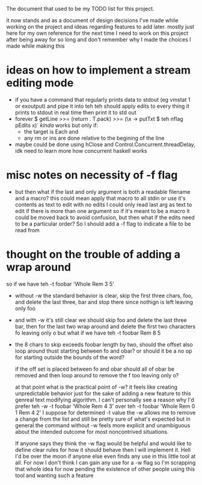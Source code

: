The document that used to be my TODO list for this project.

it now stands and as a document of design decisions I've made while working on the project and ideas regarding features to add later.
mostly just here for my own reference for the next time I need to work on this project after being away for so long and don't
remember why I made the choices I made while making this



# ideas on how to implement a stream editing mode
  - if you have a command that regularly prints data to stdout (eg vmstat 1 or exoutput) and pipe it into teh
    teh should apply edits to every thing it prints to stdout in real time then print it to std out
  - forever $ getLine >>= (return . T.pack) >>= (\x -> putTxt $ teh nflag pEdits x)` *kinda* works but only if:
    - the target is Each and
    - any rm or ins are done relative to the begining of the line
  - maybe could be done using hClose and Control.Concurrent.threadDelay, idk need to learn more how concurrent haskell works

# misc notes on necessity of -f flag
- but then what if the last and only argument is both a readable filename and a macro?
  this could mean apply that macro to all stdin or use it's contents as text to edit with no edits
  I could only read last arg as text to edit if there is more than one argument so if it's meant to be a macro
  it could be moved back to avoid confusion, but then what if the edits need to be a particular order?
  So I should add a -f flag to indicate a file to be read from

# thought on the trouble of adding a wrap around

so if we have teh -t foobar 'Whole Rem 3 5'
- without -w the standard behavior is clear, skip the first three chars, foo, and delete the last three, bar and
  stop there since nothign is left leaving only foo
- and with -w it's still clear we should skip foo and delete the last three bar, then for the last two wrap around and
  delete the first two characters fo leaving only o
but what if we have teh -t foobar Rem 8 5
- the 8 chars to skip exceeds foobar length by two, should the offset also loop around thust starting between fo and obar?
  or should it be a no op for starting outside the bounds of the word?

  if the off set is placed between fo and obar should all of obar be removed and then loop around to remove the f too leaving only o?


  at that point what is the practical point of -w?  it feels like creating unpredictable behavior just for the sake of adding a
  new feature to this genreal text modifying algorithm.  I can't personally see a reason why I'd prefer
    teh -w -t foobar 'Whole Rem 4 3' over teh -t foobar 'Whole Rem 0 1 Rem 4 2'
  I suppose for determined -t value the -w allows me to remove a change from the list and still be pretty sure of what's expected
  but in general the command without -w feels more explicit and unambiguous about the intended outcome for most noncontrived
  situations.

  If anyone says they think the -w flag would be helpful and would like to define clear rules for how it should behave then
  I will implement it.  Hell I'd be over the moon if anyone else even finds any use in this little tool at all.  For now
  I don't think I can gain any use for a -w flag so I'm scrapping that whole idea for now pending the existence of other people
  using this tool and wanting such a feature
